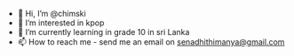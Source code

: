 - 👋 Hi, I’m @chimski
- 👀 I’m interested in kpop
- 🌱 I’m currently learning in grade 10 in sri Lanka
- 📫 How to reach me - send me an email on senadhithimanya@gmail.com
